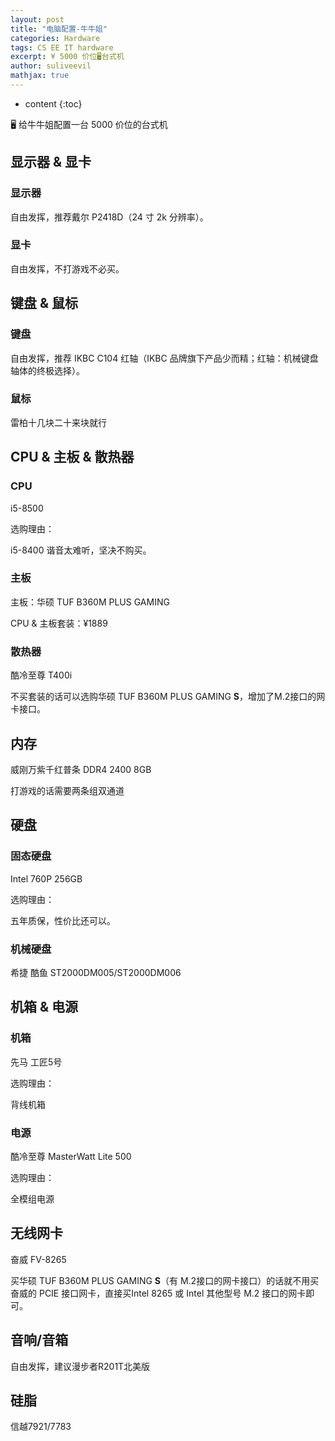 ```yaml
---
layout: post
title: "电脑配置-牛牛姐"
categories: Hardware
tags: CS EE IT hardware
excerpt: ¥ 5000 价位🖥️台式机
author: suliveevil
mathjax: true
---
```


* content
{:toc}

🖥️ 给牛牛姐配置一台 5000 价位的台式机

## 显示器 & 显卡

### 显示器

自由发挥，推荐戴尔 P2418D（24 寸 2k 分辨率）。

### 显卡

自由发挥，不打游戏不必买。

## 键盘 & 鼠标

### 键盘

自由发挥，推荐 IKBC C104 红轴（IKBC 品牌旗下产品少而精；红轴：机械键盘轴体的终极选择）。

### 鼠标

雷柏十几块二十来块就行

## CPU & 主板 & 散热器

### CPU

i5-8500

选购理由：

i5-8400 谐音太难听，坚决不购买。

### 主板

主板：华硕 TUF B360M PLUS GAMING

CPU & 主板套装：¥1889

### 散热器

酷冷至尊 T400i

不买套装的话可以选购华硕 TUF B360M PLUS GAMING **S**，增加了M.2接口的网卡接口。

## 内存

威刚万紫千红普条 DDR4 2400 8GB

打游戏的话需要两条组双通道

## 硬盘

### 固态硬盘

Intel 760P 256GB

选购理由：

五年质保，性价比还可以。

### 机械硬盘

希捷 酷鱼 ST2000DM005/ST2000DM006

## 机箱 & 电源

### 机箱

先马 工匠5号

选购理由：

背线机箱

### 电源

酷冷至尊 MasterWatt Lite 500

选购理由：

全模组电源

## 无线网卡

奋威 FV-8265

买华硕 TUF B360M PLUS GAMING **S**（有 M.2接口的网卡接口）的话就不用买奋威的 PCIE 接口网卡，直接买Intel 8265 或 Intel 其他型号 M.2 接口的网卡即可。

## 音响/音箱

自由发挥，建议漫步者R201T北美版

## 硅脂

信越7921/7783


